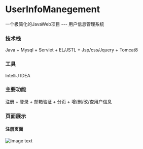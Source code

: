 # UserInfoManegement
一个极简化的JavaWeb项目 --- 用户信息管理系统

### 技术栈
Java + Mysql + Servlet + EL/JSTL + Jsp/css/Jquery + Tomcat8

### 工具
IntelliJ IDEA

### 主要功能
注册 + 登录 + 邮箱验证 + 分页 + 增/删/改/查用户信息

### 页面展示
#### 注册页面
![Image text](https://github.com/Kingyumu/UserInfoManegement/blob/main/img/img2.jpg)
